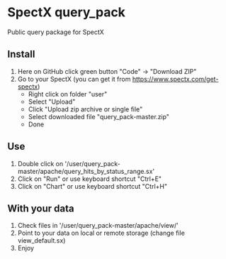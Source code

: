 # SpectX query_pack
Public query package for SpectX

## Install
1) Here on GitHub click green button "Code" -> "Download ZIP"
2) Go to your SpectX (you can get it from https://www.spectx.com/get-spectx)
    * Right click on folder "user"
    * Select "Upload"
    * Click "Upload zip archive or single file"
    * Select downloaded file "query_pack-master.zip"
    * Done

## Use    
1) Double click on '/user/query_pack-master/apache/query_hits_by_status_range.sx'
2) Click on "Run" or use keyboard shortcut "Ctrl+E"
3) Click on "Chart" or use keyboard shortcut "Ctrl+H"

## With your data
1) Check files in '/user/query_pack-master/apache/view/'
2) Point to your data on local or remote storage (change file view_default.sx)
3) Enjoy
